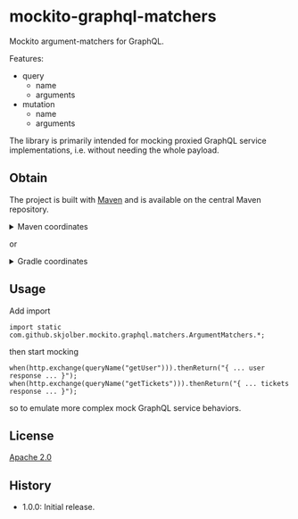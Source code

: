 # mockito-graphql-matchers
Mockito argument-matchers for GraphQL.

Features: 

 * query
   * name
   * arguments
 * mutation
   * name
   * arguments

The library is primarily intended for mocking proxied GraphQL service implementations, i.e. without needing the whole payload.

## Obtain
The project is built with [Maven] and is available on the central Maven repository. 

<details>
  <summary>Maven coordinates</summary>

Add the property
```xml
<mockito-graphql-matchers.version>1.0.0</mockito-graphql-matchers.version>
```

then add

```xml
<dependency>
    <groupId>com.github.skjolber.mockito.graphql</groupId>
    <artifactId>matchers</artifactId>
    <version>${mockito-graphql-matchers.version}</version>
</dependency>
```
</details>

or

<details>
  <summary>Gradle coordinates</summary>

For

```groovy
ext {
  mockitoGraphqlMatchersVersion = '1.0.0'
}
```

add

```groovy
api ("com.github.skjolber.mockito.graphql:matchers:${mockitoGraphqlMatchersVersion}")
```
</details>

## Usage
Add import

```
import static com.github.skjolber.mockito.graphql.matchers.ArgumentMatchers.*;
```

then start mocking

```
when(http.exchange(queryName("getUser"))).thenReturn("{ ... user response ... }");
when(http.exchange(queryName("getTickets"))).thenReturn("{ ... tickets response ... }");
```

so to emulate more complex mock GraphQL service behaviors.

## License
[Apache 2.0]

## History

  * 1.0.0: Initial release.

[Apache 2.0]:          	http://www.apache.org/licenses/LICENSE-2.0.html
[issue-tracker]:       	https://github.com/skjolber/mockito-graphql-matchers/issues
[Maven]:                http://maven.apache.org/
